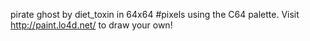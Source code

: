 pirate ghost by diet_toxin in 64x64 #pixels using the C64 palette. Visit http://paint.lo4d.net/ to draw your own! 